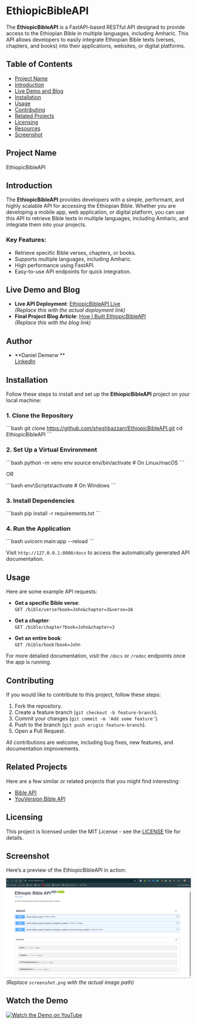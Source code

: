 
# EthiopicBibleAPI

The **EthiopicBibleAPI** is a FastAPI-based RESTful API designed to provide access to the Ethiopian Bible in multiple languages, including Amharic. This API allows developers to easily integrate Ethiopian Bible texts (verses, chapters, and books) into their applications, websites, or digital platforms.

## Table of Contents
- [Project Name](#project-name)
- [Introduction](#introduction)
- [Live Demo and Blog](#live-demo-and-blog)
- [Installation](#installation)
- [Usage](#usage)
- [Contributing](#contributing)
- [Related Projects](#related-projects)
- [Licensing](#licensing)
- [Resources](#resources)
- [Screenshot](#screenshot)

## Project Name
EthiopicBibleAPI

## Introduction
The **EthiopicBibleAPI** provides developers with a simple, performant, and highly scalable API for accessing the Ethiopian Bible. Whether you are developing a mobile app, web application, or digital platform, you can use this API to retrieve Bible texts in multiple languages, including Amharic, and integrate them into your projects.

### Key Features:
- Retrieve specific Bible verses, chapters, or books.
- Supports multiple languages, including Amharic.
- High performance using FastAPI.
- Easy-to-use API endpoints for quick integration.

## Live Demo and Blog

- **Live API Deployment**: [EthiopicBibleAPI Live](https://ethiopicbibleapi-2.onrender.com/docs)  
  *(Replace this with the actual deployment link)*
- **Final Project Blog Article**: [How I Built EthiopicBibleAPI](https://medium.com/@danielendale/building-ethiopicbibleapi-a-fastapi-powered-restful-api-for-the-ethiopian-bible-abfab6abfe0d)  
  *(Replace this with the blog link)*

## Author
- **Daniel Demerw **  
  [LinkedIn](https://www.linkedin.com/in/danieldemerw)

## Installation

Follow these steps to install and set up the **EthiopicBibleAPI** project on your local machine:

### 1. Clone the Repository
\```bash
git clone https://github.com/sheshbazzarr/EthiopicBibleAPI.git
cd EthiopicBibleAPI
\```

### 2. Set Up a Virtual Environment
\```bash
python -m venv env
source env/bin/activate  # On Linux/macOS
\```

OR

\```bash
env\Scripts\activate  # On Windows
\```

### 3. Install Dependencies
\```bash
pip install -r requirements.txt
\```

### 4. Run the Application
\```bash
uvicorn main:app --reload
\```

Visit `http://127.0.0.1:8000/docs` to access the automatically generated API documentation.

## Usage

Here are some example API requests:

- **Get a specific Bible verse**:  
  `GET /bible/verse?book=John&chapter=3&verse=16`
  
- **Get a chapter**:  
  `GET /bible/chapter?book=John&chapter=3`
  
- **Get an entire book**:  
  `GET /bible/book?book=John`

For more detailed documentation, visit the `/docs` or `/redoc` endpoints once the app is running.

## Contributing

If you would like to contribute to this project, follow these steps:

1. Fork the repository.
2. Create a feature branch (`git checkout -b feature-branch`).
3. Commit your changes (`git commit -m 'Add some feature'`).
4. Push to the branch (`git push origin feature-branch`).
5. Open a Pull Request.

All contributions are welcome, including bug fixes, new features, and documentation improvements.

## Related Projects
Here are a few similar or related projects that you might find interesting:

- [Bible API](https://ethiopicbibleapi-2.onrender.com/docs)
- [YouVersion Bible API](https://www.youversion.com/develo/)

## Licensing

This project is licensed under the MIT License - see the [LICENSE](LICENSE) file for details.


## Screenshot

Here’s a preview of the EthiopicBibleAPI in action:

![Ethiopic Bible API Screenshot](./img001.png)  
*(Replace `screenshot.png` with the actual image path)*

## Watch the Demo

[![Watch the Demo on YouTube](https://img.youtube.com/vi/oo6tStCSIeE/0.jpg)](https://www.youtube.com/watch?v=oo6tStCSIeE)
